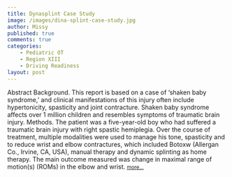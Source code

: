```yaml
---
title: Dynasplint Case Study
image: /images/dina-splint-case-study.jpg
author: Missy
published: true
comments: true
categories: 
    - Pediatric OT
    - Region XIII
    - Driving Readiness
layout: post
---
```


Abstract
Background. This report is based on a case of ‘shaken baby syndrome,’ and clinical manifestations of this injury often include hypertonicity, spasticity and joint contracture. Shaken baby syndrome affects over 1 million children and resembles symptoms of traumatic brain injury.
Methods. The patient was a five-year-old boy who had suffered a traumatic brain injury with right spastic hemiplegia. Over the course of treatment, multiple modalities were used to manage his tone, spasticity and to reduce wrist and elbow contractures, which included Botoxw (Allergan Co., Irvine, CA, USA), manual therapy and dynamic splinting as home therapy. The main outcome measured was change in maximal range of motion(s) (ROMs) in the elbow and wrist. <small> [more...](/docs/missy-bell-willis-ue-peds-nov.pdf)</small>

<!--<embed src="/docs/new-safe-driving-product-for-families.pdf" width="1000" height="1000" type="application/pdf"/>-->

<!--
<div class="embed-responsive embed-responsive-16by9">
  <iframe class="embed-responsive-item" src="/docs/sensory-processing-spd-and-si.pptx" allowfullscreen></iframe>
</div>-->
